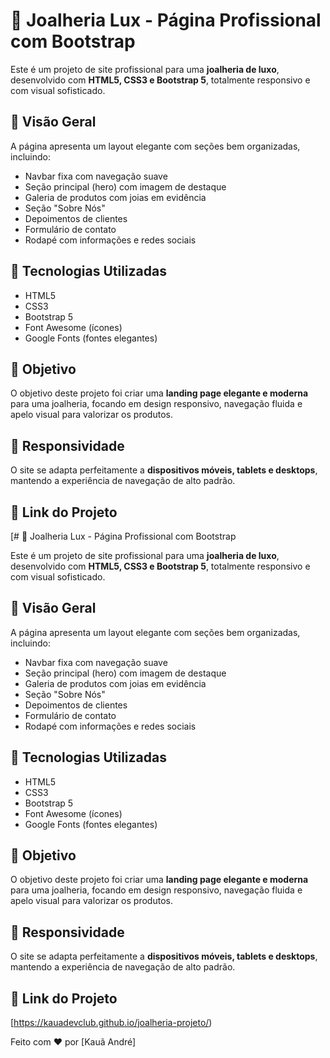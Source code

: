 # 💎 Joalheria Lux - Página Profissional com Bootstrap

Este é um projeto de site profissional para uma **joalheria de luxo**, desenvolvido com **HTML5, CSS3 e Bootstrap 5**, totalmente responsivo e com visual sofisticado.

## 📸 Visão Geral

A página apresenta um layout elegante com seções bem organizadas, incluindo:

- Navbar fixa com navegação suave
- Seção principal (hero) com imagem de destaque
- Galeria de produtos com joias em evidência
- Seção "Sobre Nós"
- Depoimentos de clientes
- Formulário de contato
- Rodapé com informações e redes sociais

## 🚀 Tecnologias Utilizadas

- HTML5
- CSS3
- Bootstrap 5
- Font Awesome (ícones)
- Google Fonts (fontes elegantes)

## 💼 Objetivo

O objetivo deste projeto foi criar uma **landing page elegante e moderna** para uma joalheria, focando em design responsivo, navegação fluida e apelo visual para valorizar os produtos.

## 📱 Responsividade

O site se adapta perfeitamente a **dispositivos móveis, tablets e desktops**, mantendo a experiência de navegação de alto padrão.

## 🔗 Link do Projeto

[# 💎 Joalheria Lux - Página Profissional com Bootstrap

Este é um projeto de site profissional para uma **joalheria de luxo**, desenvolvido com **HTML5, CSS3 e Bootstrap 5**, totalmente responsivo e com visual sofisticado.

## 📸 Visão Geral

A página apresenta um layout elegante com seções bem organizadas, incluindo:

- Navbar fixa com navegação suave
- Seção principal (hero) com imagem de destaque
- Galeria de produtos com joias em evidência
- Seção "Sobre Nós"
- Depoimentos de clientes
- Formulário de contato
- Rodapé com informações e redes sociais

## 🚀 Tecnologias Utilizadas

- HTML5
- CSS3
- Bootstrap 5
- Font Awesome (ícones)
- Google Fonts (fontes elegantes)

## 💼 Objetivo

O objetivo deste projeto foi criar uma **landing page elegante e moderna** para uma joalheria, focando em design responsivo, navegação fluida e apelo visual para valorizar os produtos.

## 📱 Responsividade

O site se adapta perfeitamente a **dispositivos móveis, tablets e desktops**, mantendo a experiência de navegação de alto padrão.

## 🔗 Link do Projeto

[https://kauadevclub.github.io/joalheria-projeto/)




Feito com ❤️ por [Kauã André]
